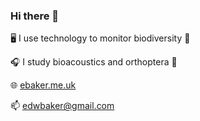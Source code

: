 ### Hi there 👋
🖥️ I use technology to monitor biodiversity 🐌

🎧 I study bioacoustics and orthoptera 🦗

🌐 [ebaker.me.uk](https://ebaker.me.uk)

📫 edwbaker@gmail.com

<!--
**edwbaker/edwbaker** is a ✨ _special_ ✨ repository because its `README.md` (this file) appears on your GitHub profile.

Here are some ideas to get you started:

- 🔭 I’m currently working on ...
- 🌱 I’m currently learning ...
- 👯 I’m looking to collaborate on ...
- 🤔 I’m looking for help with ...
- 💬 Ask me about ...
- 📫 How to reach me: ...
- 😄 Pronouns: ...
- ⚡ Fun fact: ...
-->
